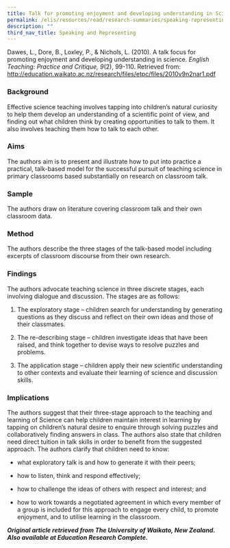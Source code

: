 ```yaml
---
title: Talk for promoting enjoyment and developing understanding in Science
permalink: /elis/resources/read/research-summaries/speaking-representing/enjoyment-and-understanding-in-science/
description: ""
third_nav_title: Speaking and Representing
---
```

Dawes, L., Dore, B., Loxley, P., & Nichols, L. (2010). A talk focus for promoting enjoyment and developing understanding in science. _English Teaching: Practice and Critique, 9_(2), 99-110. Retrieved from: http://education.waikato.ac.nz/research/files/etpc/files/2010v9n2nar1.pdf

### Background

Effective science teaching involves tapping into children’s natural curiosity to help them develop an understanding of a scientific point of view, and finding out what children think by creating opportunities to talk to them. It also involves teaching them how to talk to each other.

### Aims

The authors aim is to present and illustrate how to put into practice a practical, talk-based model for the successful pursuit of teaching science in primary classrooms based substantially on research on classroom talk.

### Sample

The authors draw on literature covering classroom talk and their own classroom data.

### Method

The authors describe the three stages of the talk-based model including excerpts of classroom discourse from their own research.

### Findings

The authors advocate teaching science in three discrete stages, each involving dialogue and discussion. The stages are as follows:

1.  The exploratory stage – children search for understanding by generating questions as they discuss and reflect on their own ideas and those of their classmates.
  
3.  The re-describing stage – children investigate ideas that have been raised, and think together to devise ways to resolve puzzles and problems.
  
5.  The application stage – children apply their new scientific understanding to other contexts and evaluate their learning of science and discussion skills.

### Implications

The authors suggest that their three-stage approach to the teaching and learning of Science can help children maintain interest in learning by tapping on children’s natural desire to enquire through solving puzzles and collaboratively finding answers in class. The authors also state that children need direct tuition in talk skills in order to benefit from the suggested approach. The authors clarify that children need to know:

*   what exploratory talk is and how to generate it with their peers;
  
*   how to listen, think and respond effectively;
  
*   how to challenge the ideas of others with respect and interest; and
  
*   how to work towards a negotiated agreement in which every member of a group is included for this approach to engage every child, to promote enjoyment, and to utilise learning in the classroom.

_**Original article retrieved from The University of Waikato, New Zealand. Also available at Education Research Complete.**_  


